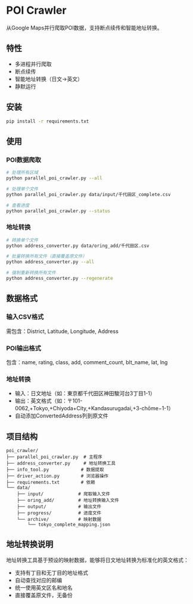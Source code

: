 # POI Crawler

从Google Maps并行爬取POI数据，支持断点续传和智能地址转换。

## 特性

- 多进程并行爬取
- 断点续传
- 智能地址转换（日文→英文）
- 静默运行

## 安装

```bash
pip install -r requirements.txt
```

## 使用

### POI数据爬取

```bash
# 处理所有区域
python parallel_poi_crawler.py --all

# 处理单个文件
python parallel_poi_crawler.py data/input/千代田区_complete.csv

# 查看进度
python parallel_poi_crawler.py --status
```

### 地址转换

```bash
# 转换单个文件
python address_converter.py data/oring_add/千代田区.csv

# 批量转换所有文件（直接覆盖原文件）
python address_converter.py --all

# 强制重新转换所有文件
python address_converter.py --regenerate
```

## 数据格式

### 输入CSV格式
需包含：District, Latitude, Longitude, Address

### POI输出格式
包含：name, rating, class, add, comment_count, blt_name, lat, lng

### 地址转换
- 输入：日文地址（如：東京都千代田区神田駿河台3丁目1-1）
- 输出：英文格式（如：〒101-0062,+Tokyo,+Chiyoda+City,+Kandasurugadai,+3-chōme−1-1）
- 自动添加ConvertedAddress列到原文件

## 项目结构

```
poi_crawler/
├── parallel_poi_crawler.py  # 主程序
├── address_converter.py     # 地址转换工具
├── info_tool.py            # 数据提取
├── driver_action.py        # 浏览器操作
├── requirements.txt        # 依赖
└── data/
    ├── input/             # 爬取输入文件
    ├── oring_add/         # 地址转换输入文件
    ├── output/            # 输出文件
    ├── progress/          # 进度文件
    └── archive/           # 映射数据
        └── tokyo_complete_mapping.json
```

## 地址转换说明

地址转换工具基于预设的映射数据，能够将日文地址转换为标准化的英文格式：

- 支持有丁目和无丁目的地址格式
- 自动查找对应的邮编
- 统一使用英文区名和地名
- 直接覆盖原文件，无备份